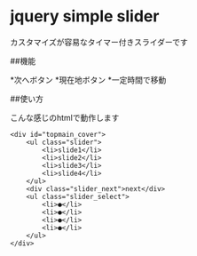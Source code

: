 # jquery simple slider

カスタマイズが容易なタイマー付きスライダーです

##機能

*次へボタン
*現在地ボタン
*一定時間で移動

##使い方

こんな感じのhtmlで動作します

```
<div id="topmain_cover">
    <ul class="slider">
        <li>slide1</li>
        <li>slide2</li>
        <li>slide3</li>
        <li>slide4</li>
    </ul>
    <div class="slider_next">next</div>
    <ul class="slider_select">
        <li>●</li>
        <li>●</li>
        <li>●</li>
        <li>●</li>
    </ul>
</div>
```
